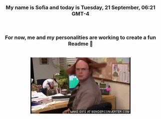 


<div align="center">
<h3 >My name is Sofia and today is Tuesday, 21 September, 06:21 GMT-4</h3><br>
<h3 >For now, me and my personalities are working to create a fun Readme 👋
</h3><br>
<img src='img/dwight.gif' alt='working...'/>
</div>
